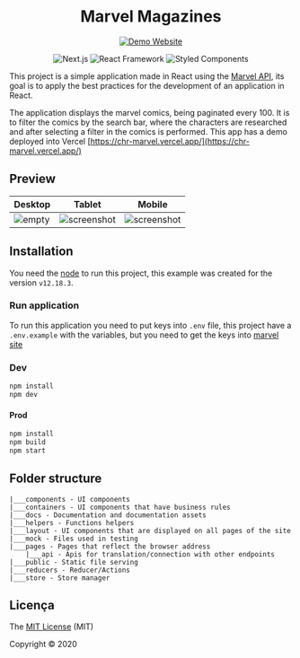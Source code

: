 <h1 align="center">Marvel Magazines</h1>
<div align="center">

[![Demo Website](https://img.shields.io/static/v1?label=vercel&message=Demo&color=000000&style=for-the-badge&logo=vercel)](https://chr-marvel.vercel.app/)
</div>
<div align="center">

![Next.js](https://img.shields.io/static/v1?label=Next.js&message=framework&color=000000&style=for-the-badge&logo=Next.js)
![React Framework](https://img.shields.io/static/v1?label=react&message=framework&color=61DAFB&style=for-the-badge&logo=REACT)
![Styled Components](https://img.shields.io/static/v1?label=styled-component&message=Framework&color=DB7093&style=for-the-badge&logo=styled-components)
</div>

This project is a simple application made in React using the [Marvel API](https://developer.marvel.com/), its goal is to apply the best practices for the development of an application in React.

The application displays the marvel comics, being paginated every 100. It is to filter the comics by the search bar, where the characters are researched and after selecting a filter in the comics is performed. This app has a demo deployed into Vercel [https://chr-marvel.vercel.app/](https://chr-marvel.vercel.app/)

## Preview

| Desktop                   | Tablet                           | Mobile                           |
| ------------------------- | -------------------------------- | -------------------------------- |
| ![empty](./docs/Desk.gif) | ![screenshot](./docs/Tablet.gif) | ![screenshot](./docs/Mobile.gif) |

## Installation

You need the [node](https://nodejs.org/en/download/) to run this project, this example was created for the version `v12.18.3`.

### Run application
To run this application you need to put keys into `.env` file, this project have a `.env.example` with the variables, but you need to get the keys into [marvel site](https://developer.marvel.com/account)

### Dev

```bash
npm install
npm dev
```

#### Prod

```bash
npm install
npm build
npm start
```

## Folder structure

```
|___components - UI components
|___containers - UI components that have business rules
|___docs - Documentation and documentation assets
|___helpers - Functions helpers
|___layout - UI components that are displayed on all pages of the site
|___mock - Files used in testing
|___pages - Pages that reflect the browser address
    |___api - Apis for translation/connection with other endpoints
|___public - Static file serving
|___reducers - Reducer/Actions
|___store - Store manager
```

## Licença

The [MIT License]() (MIT)

Copyright :copyright: 2020
